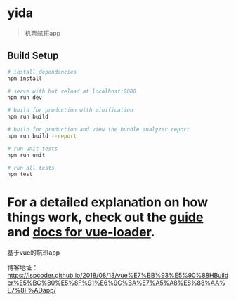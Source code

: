 # yida

> 机票航班app

## Build Setup

``` bash
# install dependencies
npm install

# serve with hot reload at localhost:8080
npm run dev

# build for production with minification
npm run build

# build for production and view the bundle analyzer report
npm run build --report

# run unit tests
npm run unit

# run all tests
npm test
```

For a detailed explanation on how things work, check out the [guide](http://vuejs-templates.github.io/webpack/) and [docs for vue-loader](http://vuejs.github.io/vue-loader).
=======
基于vue的航班app

博客地址：https://lspcoder.github.io/2018/08/13/vue%E7%BB%93%E5%90%88HBuilder%E5%BC%80%E5%8F%91%E6%9C%BA%E7%A5%A8%E8%88%AA%E7%8F%ADapp/

